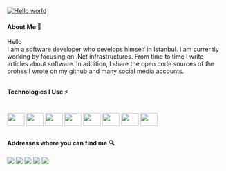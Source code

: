 <div>
  <a target="_blank" rel="noopener noreferrer nofollow" href="https://raw.githubusercontent.com/sagar-viradiya/sagar-viradiya/master/resources/banner.png"><img src="https://raw.githubusercontent.com/sagar-viradiya/sagar-viradiya/master/resources/banner.png" alt="Hello world" style="max-width: 100%;"></a>
 </div>

<h4> About Me 💬 </h4>

Hello <br>
I am a software developer who develops himself in Istanbul. I am currently working by focusing on .Net infrastructures. From time to time I write articles about software. In addition, I share the open code sources of the prohes I wrote on my github and many social media accounts.

##

<h4> Technologies I Use ⚡ </h4>

<div style="display: inline_block"><br>
<img align="center" height="30" width="40" src="https://cdn.jsdelivr.net/gh/devicons/devicon/icons/dotnetcore/dotnetcore-original.svg" />
<img align="center" height="30" width="40" src="https://cdn.jsdelivr.net/gh/devicons/devicon/icons/microsoftsqlserver/microsoftsqlserver-plain-wordmark.svg"/>
<img align="center" height="30" width="40" src="https://cdn.jsdelivr.net/gh/devicons/devicon/icons/dot-net/dot-net-original.svg" />
<img align="center" height="30" width="40" src="https://cdn.jsdelivr.net/gh/devicons/devicon/icons/html5/html5-original.svg" />
<img align="center" height="30" width="40" src="https://cdn.jsdelivr.net/gh/devicons/devicon/icons/css3/css3-original.svg" />
<img align="center" height="30" width="40" src="https://cdn.jsdelivr.net/gh/devicons/devicon/icons/javascript/javascript-original.svg" />
<img align="center" height="30" width="40" src="https://cdn.jsdelivr.net/gh/devicons/devicon/icons/csharp/csharp-original.svg" />
<img align="center" height="30" width="40" src="https://cdn.jsdelivr.net/gh/devicons/devicon/icons/mysql/mysql-original.svg" />
</div>

##

<h4> Addresses where you can find me 🔍 </h4
<div>
<a href="https://www.instagram.com/muhammedyuceedag/" target="_blank"><img src="https://img.shields.io/badge/-Instagram-%23E4405F?style=for-the-badge&amp;logo=instagram&amp;logoColor=white" target="_blank"></a>
<a href="https://www.linkedin.com/in/muhammed-y%C3%BCceda%C4%9F-187533250/" target="_blank"><img src="https://img.shields.io/badge/-LinkedIn-%230077B5?style=for-the-badge&amp;logo=linkedin&amp;logoColor=white" target="_blank"></a>
 <a href="https://twitter.com/MuhammedYucedg" target="_blank"><img src="https://img.shields.io/badge/-Twitter-%230077B5?style=for-the-badge&amp;logo=Twitter&amp;logoColor=white" target="_blank"></a>
  <a href="https://medium.com/@muhammedyucedag" target="_blank" ><img src="https://img.shields.io/badge/-Medium-%23333?style=for-the-badge&amp;logo=Medium&amp;logoColor=white" target="_blank"></a>
  <a href="mailto:muhammedyucedag@outlook.com" target="_blank" ><img src="https://img.shields.io/badge/-Outlook-%23333?style=for-the-badge&amp;logo=Outlook&amp;logoColor=white" target="_blank"></a>
</div>


